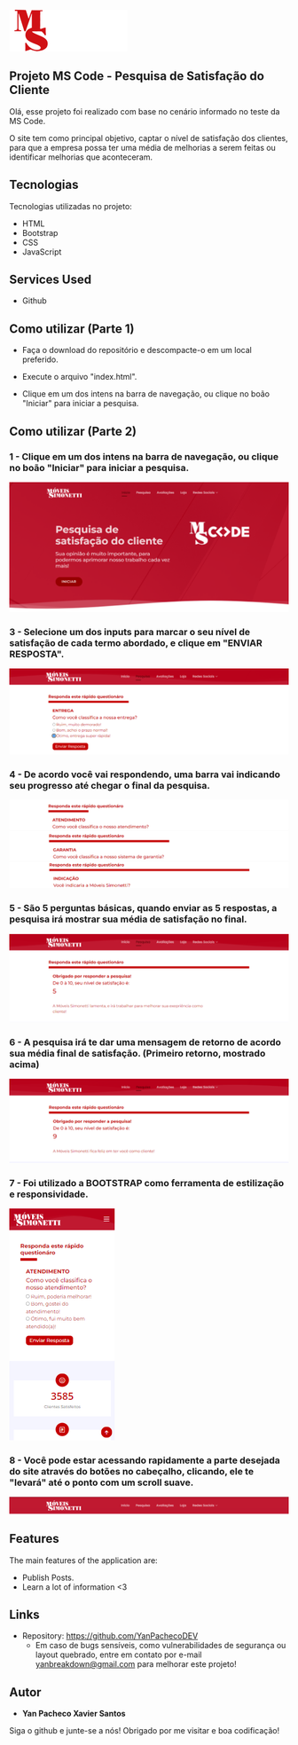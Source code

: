 
![Logo do projeto](https://github.com/YanPachecoDEV/projeto-MS-CODE/blob/master/assets/public/readme/mscode.png)


## Projeto MS Code - Pesquisa de Satisfação do Cliente

Olá, esse projeto foi realizado com base no cenário informado no teste da MS Code.


O site tem como principal objetivo, captar o nível de satisfação dos clientes, para que a empresa possa ter uma 
média de melhorias a serem feitas ou identificar melhorias que aconteceram.


## Tecnologias 

Tecnologias utilizadas no projeto:

* HTML
* Bootstrap
* CSS
* JavaScript

## Services Used

* Github


## Como utilizar (Parte 1)


* Faça o download do repositório e descompacte-o em um local preferido.
  
* Execute o arquivo "index.html".
   
* Clique em um dos intens na barra de navegação, ou clique no boão "Iniciar" para iniciar a pesquisa.


## Como utilizar (Parte 2)

### 1 - Clique em um dos intens na barra de navegação, ou clique no boão "Iniciar" para iniciar a pesquisa.

![Inicio](https://github.com/YanPachecoDEV/projeto-MS-CODE/blob/master/assets/public/readme/cabecalho.png)

### 3 - Selecione um dos inputs para marcar o seu nível de satisfação de cada termo abordado, e clique em "ENVIAR RESPOSTA".

![Posts](https://github.com/YanPachecoDEV/projeto-MS-CODE/blob/master/assets/public/readme/pesquisa3.png)

### 4 - De acordo você vai respondendo, uma barra vai indicando seu progresso até chegar o final da pesquisa.

![Progressbar1](https://github.com/YanPachecoDEV/projeto-MS-CODE/blob/master/assets/public/readme/barra1.png)
![Progressbar2](https://github.com/YanPachecoDEV/projeto-MS-CODE/blob/master/assets/public/readme/barra2.png)
![Progressbar3](https://github.com/YanPachecoDEV/projeto-MS-CODE/blob/master/assets/public/readme/barra3.png)

### 5 - São 5 perguntas básicas, quando enviar as 5 respostas, a pesquisa irá mostrar sua média de satisfação no final.

![media](https://github.com/YanPachecoDEV/projeto-MS-CODE/blob/master/assets/public/readme/pesquisa4.png)

### 6 - A pesquisa irá te dar uma mensagem de retorno de acordo sua média final de satisfação. (Primeiro retorno, mostrado acima)
![Mensagem](https://github.com/YanPachecoDEV/projeto-MS-CODE/blob/master/assets/public/readme/pesquisa5.png)


### 7 - Foi utilizado a BOOTSTRAP como ferramenta de estilização e responsividade.

![Responsividade](https://github.com/YanPachecoDEV/projeto-MS-CODE/blob/master/assets/public/readme/responsivo1.png)

### 8 - Você pode estar acessando rapidamente a parte desejada do site através do botões no cabeçalho, clicando, ele te "levará" até o ponto com um scroll suave.

![NAVbar](https://github.com/YanPachecoDEV/projeto-MS-CODE/blob/master/assets/public/readme/NAVbar.png)


## Features

The main features of the application are:
 - Publish Posts.
 - Learn a lot of information <3


## Links
  - Repository: https://github.com/YanPachecoDEV
    - Em caso de bugs sensíveis, como vulnerabilidades de segurança ou layout quebrado, entre em contato
      por e-mail yanbreakdown@gmail.com para melhorar este projeto!

   ## Autor

  * **Yan Pacheco Xavier Santos** 

  Siga o github e junte-se a nós!
  Obrigado por me visitar e boa codificação!
